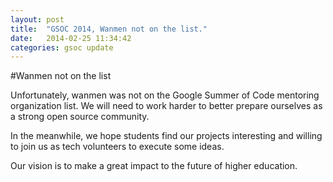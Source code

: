 ```yaml
---
layout: post
title:  "GSOC 2014, Wanmen not on the list."
date:   2014-02-25 11:34:42
categories: gsoc update
---
```


#Wanmen not on the list

Unfortunately, wanmen was not on the Google Summer of Code mentoring organization list. We will need to work harder to better prepare ourselves as a strong open source community. 

In the meanwhile, we hope students find our projects interesting and willing to join us as tech volunteers to execute some ideas. 

Our vision is to make a great impact to the future of higher education.